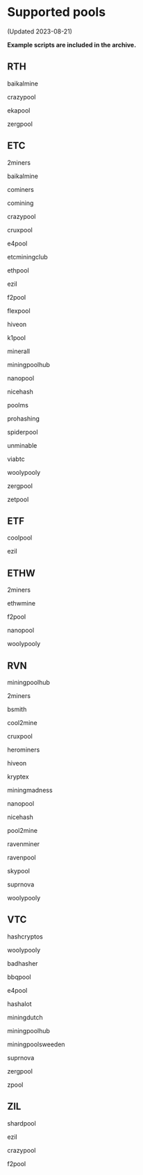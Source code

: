 # Supported pools
(Updated 2023-08-21)

**Example scripts are included in the archive.**

##
## RTH

baikalmine

crazypool

ekapool

zergpool

##
## ETC

2miners

baikalmine

cominers

comining

crazypool

cruxpool

e4pool

etcminingclub

ethpool

ezil

f2pool

flexpool

hiveon

k1pool

minerall

miningpoolhub

nanopool

nicehash

poolms

prohashing

spiderpool

unminable

viabtc

woolypooly

zergpool

zetpool

##
## ETF

coolpool

ezil

##
## ETHW

2miners

ethwmine

f2pool

nanopool

woolypooly

##
## RVN

miningpoolhub

2miners

bsmith

cool2mine

cruxpool

herominers

hiveon

kryptex

miningmadness

nanopool

nicehash

pool2mine

ravenminer

ravenpool

skypool

suprnova

woolypooly

##
## VTC

hashcryptos

woolypooly

badhasher

bbqpool

e4pool

hashalot

miningdutch

miningpoolhub

miningpoolsweeden

suprnova

zergpool

zpool

##
## ZIL

shardpool

ezil

crazypool

f2pool
